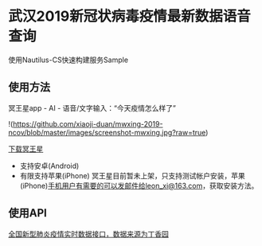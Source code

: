 # 武汉2019新冠状病毒疫情最新数据语音查询
使用Nautilus-CS快速构建服务Sample

## 使用方法
冥王星app - AI - 语音/文字输入：“今天疫情怎么样了”

!(https://github.com/xiaoji-duan/mwxing-2019-ncov/blob/master/images/screenshot-mwxing.jpg?raw=true)

[下载冥王星](https://fir.im/d2z3)
- 支持安卓(Android)
- 有限支持苹果(iPhone)
冥王星目前暂未上架，只支持测试帐户安装，苹果(iPhone)手机用户有需要的可以发邮件给leon_xi@163.com，获取安装方法。

## 使用API
[全国新型肺炎疫情实时数据接口，数据来源为丁香园](https://lab.isaaclin.cn/nCoV/)
